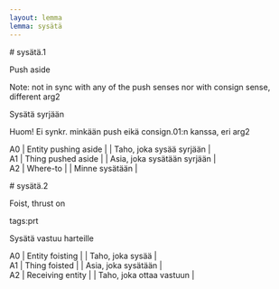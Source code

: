 ```yaml
---
layout: lemma
lemma: sysätä
---
```


<div class="sense">
# <span class="sensename">sysätä.1</span>

<span class="description">Push aside</span>

Note: not in sync with any of the push senses nor with consign sense, different arg2

<span class="description">Sysätä syrjään</span>

Huom! Ei synkr. minkään push eikä consign.01:n kanssa, eri arg2

A0 | Entity pushing aside |   | Taho, joka sysää syrjään |  
A1 | Thing pushed aside |   | Asia, joka sysätään syrjään |  
A2 | Where-to |   | Minne sysätään |  

</div>

<div class="sense">
# <span class="sensename">sysätä.2</span>

<span class="description">Foist, thrust on</span>

tags:prt

<span class="description">Sysätä vastuu harteille</span>

A0 | Entity foisting |   | Taho, joka sysää |  
A1 | Thing foisted |   | Asia, joka sysätään |  
A2 | Receiving entity |   | Taho, joka ottaa vastuun |  

</div>

